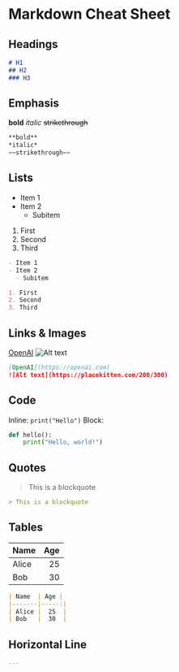 # Markdown Cheat Sheet

## Headings
```markdown
# H1
## H2
### H3
```
## Emphasis
**bold**
*italic*
~~strikethrough~~
```markdown
**bold**
*italic*
~~strikethrough~~
```
## Lists
- Item 1
- Item 2
  - Subitem

1. First
2. Second
3. Third
```markdown
- Item 1
- Item 2
  - Subitem

1. First
2. Second
3. Third
```
## Links & Images
[OpenAI](https://openai.com)
![Alt text](https://placekitten.com/200/300)
```markdown
[OpenAI](https://openai.com)
![Alt text](https://placekitten.com/200/300)
```
## Code
Inline: `print("Hello")`
Block:
```python
def hello():
    print("Hello, world!")
```


## Quotes
> This is a blockquote
```markdown
> This is a blockquote
```
## Tables
| Name  | Age |
|-------|-----:|
| Alice |  25  |
| Bob   |  30  |
```markdown
| Name  | Age |
|-------|-----:|
| Alice |  25  |
| Bob   |  30  |
```
Horizontal Line
---
```markdown
---
```